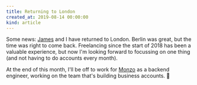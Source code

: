 ```yaml
---
title: Returning to London
created_at: 2019-08-14 00:00:00
kind: article
---
```


Some news: [James](https://jamesmaskell.co.uk) and I have returned to London. Berlin was great, but the time was right to come back. Freelancing since the start of 2018 has been a valuable experience, but now I'm looking forward to focussing on one thing (and not having to do accounts every month).

At the end of this month, I'll be off to work for [Monzo](https://monzo.com) as a backend engineer, working on the team that's building business accounts. 💸
